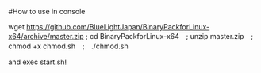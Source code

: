 #How to use
in console


wget https://github.com/BlueLightJapan/BinaryPackforLinux-x64/archive/master.zip ; cd BinaryPackforLinux-x64　; unzip master.zip　;　chmod +x chmod.sh　;　./chmod.sh


and exec start.sh!

